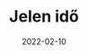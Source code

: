 ---
title: Jelen idő
description: Jelen idő
date: 2022-02-10
tags:
  - nyelvtan
  - igeidő
  - jelen
layout: layouts/post.njk
---